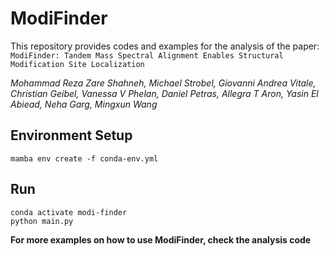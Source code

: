 # ModiFinder

This repository provides codes and examples for the analysis of the paper:
``` ModiFinder: Tandem Mass Spectral Alignment Enables Structural Modification Site Localization ```

_Mohammad Reza Zare Shahneh, Michael Strobel, Giovanni Andrea Vitale, Christian Geibel, Vanessa V Phelan, Daniel Petras, Allegra T Aron, Yasin El Abiead, Neha Garg, Mingxun Wang_

## Environment Setup

```
mamba env create -f conda-env.yml
```

## Run
```
conda activate modi-finder
python main.py
```

**For more examples on how to use ModiFinder, check the analysis code**